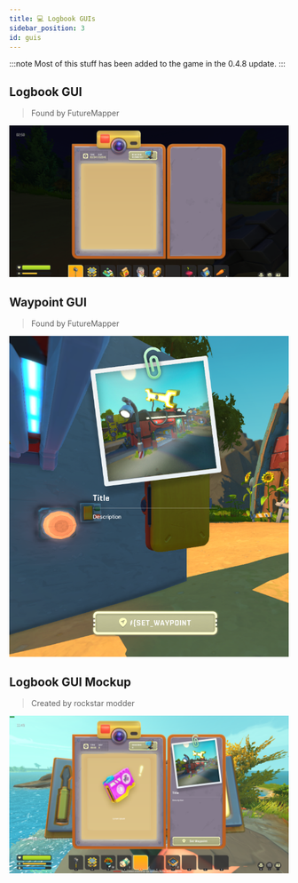 ```yaml
---
title: 💻 Logbook GUIs
sidebar_position: 3
id: guis
---
```


:::note
Most of this stuff has been added to the game in the 0.4.8 update.
:::

## Logbook GUI
> Found by FutureMapper

![](./gui.png)

## Waypoint GUI
> Found by FutureMapper

![](./waypoint-gui.png)

## Logbook GUI Mockup
> Created by rockstar modder

![](./gui-mockup.png)